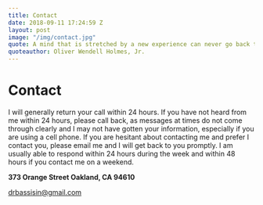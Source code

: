 ```yaml
---
title: Contact
date: 2018-09-11 17:24:59 Z
layout: post
image: "/img/contact.jpg"
quote: A mind that is stretched by a new experience can never go back to its old dimensions.
quoteauthor: Oliver Wendell Holmes, Jr.
---
```


# Contact

I will generally return your call within 24 hours. If you have not heard from me within 24 hours, please call back, as messages at times do not come through clearly and I may not have gotten your information, especially if you are using a cell phone. If you are hesitant about contacting me and prefer I contact you, please email me and I will get back to you promptly. I am usually able to respond within 24 hours during the week and within 48 hours if you contact me on a weekend.

**373 Orange Street
Oakland, CA 94610**

[drbassisin@gmail.com](drbassisin@gmail.com)

